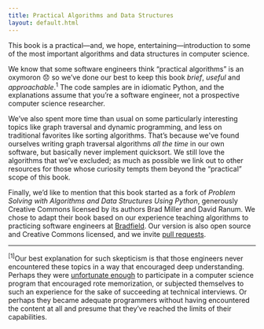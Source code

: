 ```yaml
---
title: Practical Algorithms and Data Structures
layout: default.html
---
```


This book is a practical—and, we hope, entertaining—introduction to some of the most important algorithms and data structures in computer science.

We know that some software engineers think “practical algorithms” is an oxymoron 😞 so we’ve done our best to keep this book *brief*, *useful* and *approachable*.<sup>1</sup> The code samples are in idiomatic Python, and the explanations assume that you’re a software engineer, not a prospective computer science researcher.

We’ve also spent more time than usual on some particularly interesting topics like graph traversal and dynamic programming, and less on traditional favorites like sorting algorithms. That’s because we've found ourselves writing graph traversal algorithms _all the time_ in our own software, but basically never implement quicksort. We still love the algorithms that we’ve excluded; as much as possible we link out to other resources for those whose curiosity tempts them beyond the “practical” scope of this book.

Finally, we’d like to mention that this book started as a fork of _Problem Solving with Algorithms and Data Structures Using Python_, generously Creative Commons licensed by its authors Brad Miller and David Ranum. We chose to adapt their book based on our experience teaching algorithms to practicing software engineers at [Bradfield](https://bradfieldcs.com/). Our version is also open source and Creative Commons licensed, and we invite [pull requests](https://github.com/bradfield/algos).

---

<p class="footnote"><sup>[1]</sup>Our best explanation for such skepticism is that those engineers never encountered these topics in a way that encouraged deep understanding. Perhaps they were <a href="http://v.cx/2010/04/feynman-brazil-education">unfortunate enough</a> to participate in a computer science program that encouraged rote memorization, or subjected themselves to such an experience for the sake of succeeding at technical interviews. Or perhaps they became adequate programmers without having encountered the content at all and presume that they’ve reached the limits of their capabilities.</sup></p>
